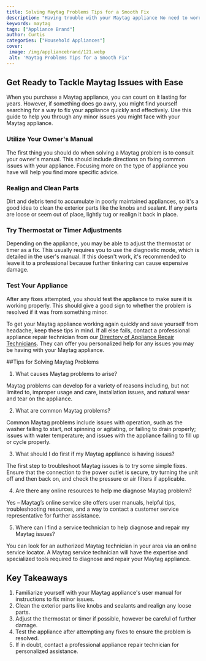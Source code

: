 ```yaml
---
title: Solving Maytag Problems Tips for a Smooth Fix
description: "Having trouble with your Maytag appliance No need to worry - in this blog post youll get expert tips for a quick and painless way to fix the problem"
keywords: maytag
tags: ["Appliance Brand"]
author: Curtis
categories: ["Household Appliances"]
cover: 
 image: /img/appliancebrand/121.webp
 alt: 'Maytag Problems Tips for a Smooth Fix'
---
```

## Get Ready to Tackle Maytag Issues with Ease
When you purchase a Maytag appliance, you can count on it lasting for years. However, if something does go awry, you might find yourself searching for a way to fix your appliance quickly and effectively. Use this guide to help you through any minor issues you might face with your Maytag appliance.

### Utilize Your Owner's Manual
The first thing you should do when solving a Maytag problem is to consult your owner's manual. This should include directions on fixing common issues with your appliance. Focusing more on the type of appliance you have will help you find more specific advice. 

### Realign and Clean Parts
Dirt and debris tend to accumulate in poorly maintained appliances, so it's a good idea to clean the exterior parts like the knobs and sealant. If any parts are loose or seem out of place, lightly tug or realign it back in place. 

### Try Thermostat or Timer Adjustments
Depending on the appliance, you may be able to adjust the thermostat or timer as a fix. This usually requires you to use the diagnostic mode, which is detailed in the user's manual. If this doesn't work, it's recommended to leave it to a professional because further tinkering can cause expensive damage.

### Test Your Appliance
After any fixes attempted, you should test the appliance to make sure it is working properly. This should give a good sign to whether the problem is resolved if it was from something minor.

To get your Maytag appliance working again quickly and save yourself from headache, keep these tips in mind. If all else fails, contact a professional appliance repair technician from our [Directory of Appliance Repair Technicians](./pages/appliance-repair-technicians). They can offer you personalized help for any issues you may be having with your Maytag appliance.

##Tips for Solving Maytag Problems

1. What causes Maytag problems to arise?

Maytag problems can develop for a variety of reasons including, but not limited to, improper usage and care, installation issues, and natural wear and tear on the appliance.

2. What are common Maytag problems?

Common Maytag problems include issues with operation, such as the washer failing to start, not spinning or agitating, or failing to drain properly; issues with water temperature; and issues with the appliance failing to fill up or cycle properly.

3. What should I do first if my Maytag appliance is having issues?

The first step to troubleshoot Maytag issues is to try some simple fixes. Ensure that the connection to the power outlet is secure, try turning the unit off and then back on, and check the pressure or air filters if applicable.

4. Are there any online resources to help me diagnose Maytag problem?

Yes – Maytag’s online service site offers user manuals, helpful tips, troubleshooting resources, and a way to contact a customer service representative for further assistance.

5. Where can I find a service technician to help diagnose and repair my Maytag issues?

You can look for an authorized Maytag technician in your area via an online service locator. A Maytag service technician will have the expertise and specialized tools required to diagnose and repair your Maytag appliance.

## Key Takeaways
1. Familiarize yourself with your Maytag appliance's user manual for instructions to fix minor issues.
2. Clean the exterior parts like knobs and sealants and realign any loose parts.
3. Adjust the thermostat or timer if possible, however be careful of further damage.
4. Test the appliance after attempting any fixes to ensure the problem is resolved.
5. If in doubt, contact a professional appliance repair technician for personalized assistance.
